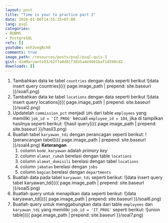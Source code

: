 ```yaml
---
layout: post
title: "Time is your to practice part 3"
date: 2020-01-06T14:55:25+07:00
lang: psql
categories:
- RDBMS
- PostgreSQL
refs: []
youtube: enh3vegBch0
comments: true
image_path: /resources/posts/psql/psql-quis-3
gist: dimMaryanto93/62ffa0d81f3835a4e9401baf14590cd2
downloads: []
---
```


1. Tambahkan data ke tabel `countries` dengan data seperti berikut
![data insert query countries]({{ page.image_path | prepend: site.baseurl }}/soal1.png)
2. Tambahkan data ke tabel `locations` dengan data seperti berikut
![data insert query locations]({{ page.image_path | prepend: site.baseurl }}/soal2.png)
3. Updatelah `commission_pct` menjadi `10%` dari table `employees` yang memiliki `job_id = 'IT_PROG'` kecuali `employee_id = 104`, jika di tampilkan hasilnya seperti berikut:
![hasil query]({{ page.image_path | prepend: site.baseurl }}/hasil3.png)
4. Buatlah tabel `karyawan_tdi` dengan perancagan seperti berikut:
![perancangan tabel]({{ page.image_path | prepend: site.baseurl }}/soal4.png)
**Keterangan**
    1. column `kode_karyawan` adalah _primary key_
    2. column `alamat_rumah` berelasi dengan table `locations`
    3. column `alamat_domisili` berelasi dengan tabel `locations`
    4. column `jabatan` berelasi dengan `jobs`
    5. column `bagian` berelasi dengan `departments`
5. Buatlah data pada tabel `karyawan_tdi` seperti berikut:
![data insert query tabel karyawan_tdi]({{ page.image_path | prepend: site.baseurl }}/soal5.png)
6. Buatlah query untuk menapilkan data seperti berikut:
![data karyawan_tdi]({{ page.image_path | prepend: site.baseurl }}/soal6.png)
7. Buatlah query untuk menggabungkan data dari table `employees` dan `karyawan_tdi` yang memiliki `job_id = 'IT_PROG'` seperti berikut:
![union table]({{ page.image_path | prepend: site.baseurl }}/soal7.png)
